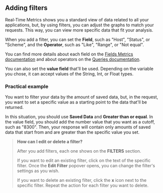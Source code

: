 ## Adding filters

Real-Time Metrics shows you a standard view of data related to all your applications, but, by using filters, you can adjust the graphs to match your requests. This way, you can view more specific data that fit your analysis.

When you add a filter, you can set the **Field**, such as "Host", "Status", or "Scheme", and the **Operator**, such as "Like", "Range", or "Not equal".

You can find more details about each field on the [Fields Metrics documentation](https://www.azion.com/en/documentation/products/graphql-api/features/metrics-fields/) and about operators on the [Queries documentation](https://www.azion.com/en/documentation/products/graphql-api-queries/#operators).

You can also set the **value field** that'll be used. Depending on the variable you chose, it can accept values of the String, Int, or Float types.

### Practical example

You want to filter your data by the amount of saved data, but, in the request, you want to set a specific value as a starting point to the data that'll be returned.

In this situation, you should use **Saved Data** and **Greater than or equal**. In the value field, you should add the number value that you want as a cutoff, such as "8300". Then, your response will contain only amounts of saved data that start from and are greater than the specific value you set.

> **How can I edit or delete a filter?**
>
> After you add filters, each one shows on the **FILTERS** section.
>
> If you want to edit an existing filter, click on the text of the specific filter. Once the **Edit Filter** popover opens, you can change the filter's settings as you wish.
>
> If you want to delete an existing filter, click the **x** icon next to the specific filter. Repeat the action for each filter you want to delete.